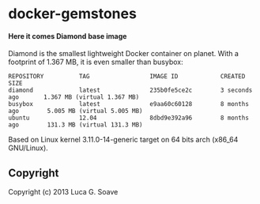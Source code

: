docker-gemstones
================


#### Here it comes Diamond base image 

Diamond is the smallest lightweight Docker container on planet. With a footprint of 1.367 MB, it is even smaller than busybox:

    REPOSITORY          TAG                 IMAGE ID            CREATED             SIZE
    diamond             latest              235b0fe5ce2c        3 seconds ago       1.367 MB (virtual 1.367 MB)
    busybox             latest              e9aa60c60128        8 months ago        5.005 MB (virtual 5.005 MB)
    ubuntu              12.04               8dbd9e392a96        8 months ago        131.3 MB (virtual 131.3 MB)

Based on Linux kernel 3.11.0-14-generic target on 64 bits arch (x86_64 GNU/Linux).

## Copyright

Copyright (c) 2013 Luca G. Soave

